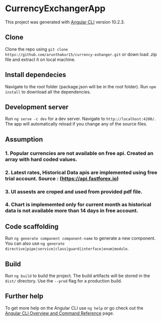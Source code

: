 # CurrencyExchangerApp

This project was generated with [Angular CLI](https://github.com/angular/angular-cli) version 10.2.3.

## Clone
Clone the repo using `git clone https://github.com/arunthakur15/currency-exhanger.git` or down load .zip file and extract it on local machine.

## Install dependecies
Navigate to the root folder (package.json will be in the root folder). Run `npm install` to download all the dependencies.

## Development server

Run `ng serve -c dev` for a dev server. Navigate to `http://localhost:4200/`. The app will automatically reload if you change any of the source files.

## Assumption
### 1. Popular currencies are not available on free api. Created an array with hard coded values.
### 2. Latest rates, Historical Data apis are implemented using free trial account. Source : (https://api.fastforex.io)
### 3. UI assests are croped and used from provided pdf file.
### 4. Chart is implememted only for current month as historical data is not available more than 14 days in free account.

## Code scaffolding

Run `ng generate component component-name` to generate a new component. You can also use `ng generate directive|pipe|service|class|guard|interface|enum|module`.

## Build

Run `ng build` to build the project. The build artifacts will be stored in the `dist/` directory. Use the `--prod` flag for a production build.

## Further help

To get more help on the Angular CLI use `ng help` or go check out the [Angular CLI Overview and Command Reference](https://angular.io/cli) page.
